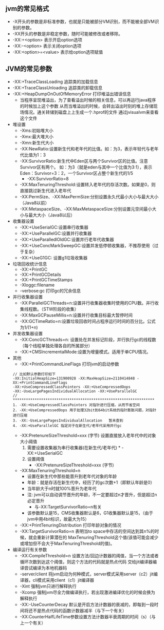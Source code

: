 ## jvm的常见格式
* -X开头的参数是非标准参数，也就是只能被部分VM识别，而不能被全部VM识别的参数。
* -XX开头的参数是非稳定参数，随时可能被修改或者移除。
* -XX:+\<option\> 表示开启option选项
* -XX:-\<option\> 表示关闭option选项
* -XX:\<option\>=\<value\> 表示给option选项赋值

## JVM的常见参数
* -XX:+TraceClassLoading 追踪类的加载信息
* -XX:+TraceClassUnloading 追踪类的卸载信息
* -XX:+HeapDumpOnOutOfMemoryError 打印堆溢出错误信息
    * 当程序呈现堆溢出，为了查看溢出时候的相关信息，可以再运行java程序的时候加上这个参数
        从而当堆溢出的时候，会转出溢出时刻的堆上存储现场情况。通关转储到磁盘上上生成一个.hprof的文件
        通过jvisualvm来查看这个文件
* 堆设置
    * -Xms:初始堆大小
    * -Xmx:最大堆大小
    * -Xmn:新生代大小
    * -XX:NewRatio:设置新生代和老年代的比值。如：为3，表示年轻代与老年代比值为1：3
    * -XX:SurvivorRatio:新生代中Eden区与两个Survivor区的比值。注意Survivor区有两个。
        如：为3（就是eden与其中一个比值为3:1），表示Eden：Survivor=3：2，一个Survivor区占整个新生代的1/5  
        * -XX:SurvivorRatio=8
    * -XX:MaxTenuringThreshold:设置转入老年代的存活次数。如果是0，则直接跳过新生代进入老年代
    * -XX:PermSize、-XX:MaxPermSize:分别设置永久代最小大小与最大大小（Java8以前）
    * -XX:MetaspaceSize、-XX:MaxMetaspaceSize:分别设置元空间最小大小与最大大小（Java8以后）
* 收集器设置
    * -XX:+UseSerialGC:设置串行收集器
    * -XX:+UseParallelGC:设置并行收集器
    * -XX:+UseParalledlOldGC:设置并行老年代收集器
    * -XX:+UseConcMarkSweepGC:设置并发低停顿收集器，不推荐使用（过于复杂）
    * -XX:+UseG1GC: 设置g1垃圾收集器
* 垃圾回收统计信息
    * -XX:+PrintGC
    * -XX:+PrintGCDetails
    * -XX:+PrintGCTimeStamps
    * -Xloggc:filename
    * -verbose:gc 打印gc的冗余信息
* 并行收集器设置
    * -XX:ParallelGCThreads=n:设置并行收集器收集时使用的CPU数。并行收集线程数。（STW阶段的收集）
    * -XX:MaxGCPauseMillis=n:设置并行收集目标最大暂停时间
    * -XX:GCTimeRatio=n:设置垃圾回收时间占程序运行时间的百分比。公式为1/(1+n)
* 并发收集器设置
    * -XX:ConcGCThreads=n: 设置处在并发标记阶段，并行执行gc的线程数（每个线程单独处理各自的所属部分）
    * -XX:+CMSIncrementalMode:设置为增量模式。适用于单CPU情况。
* 其他
    * -XX:+PrintCommandLineFlags    打印jvm的启动参数  
    ```
    // 比如默认参数打印如下
    -XX:InitialHeapSize=131900928 -XX:MaxHeapSize=2110414848 -XX:+PrintCommandLineFlags 
    -XX:+UseCompressedClassPointers -XX:+UseCompressedOops 
    -XX:-UseLargePagesIndividualAllocation -XX:+UseParallelGC
    // *****************************************************************
    1. -XX:+UseCompressedClassPointers 对指针进行压缩，从而节省空间
    2. -XX:+UseCompressedOops 用于处理32bit到64bit系统的指针膨胀问题，对指针进行压缩
    3. -XX:-UseLargePagesIndividualAllocation   暂未查到
    4. -XX:+UseParallelGC 指定对于在新生代/老年代采用并行gc
    ``` 
    * -XX:PretenureSizeThreshold=xxx (字节) 设置直接放入老年代中的对象大小阈值
        1. 需要设置收集器为串行收集器(在新生代/老年代)
          * -XX:+UseSerialGC
        2. 设置阈值
              * -XX:PretenureSizeThreshold=xxx (字节)
    * -XX:MaxTenuringThreshold=n   
        * 设置在新生代中那些能晋升到老年代对象的年龄
        * 年龄：就是存活在新生代中，经历了的gc次数+1（即默认年龄是0）
        * 当年龄大于n时就100%晋升为老年代
        * 注: jvm可以自动调节晋升的年龄，不一定要超过n才晋升，但是超过n必定晋升
            * 与-XX:TargetSurvivorRatio=n有关
        * 该参数默认是15，CMS收集器默认是6，G1收集器默认是15，（由于jvm中用4bit标识，故最大为15）
    * -XX:+PrintTenuringDistribution 打印年龄对象的情况
    * -XX:TargetSurvivorRatio=n 表明当to space中存活的空间达到其n%的时候，就会重新计算潜在的
        MaxTenuringThreshold这个值(该值可能会减少或增加但不会大于MaxTenuringThreshold的值)。
* 编译运行有关参数
    * -XX:CompileThreshold=n 设置方法/回边计数器的阈值，当一个方法或者循环次数到达这个阈值，则这个方法的代码就是热点代码
        交给jit编译器编译尝试编译为本地机器码
    * -server/client 将jvm启动为何种模式，server模式采用server（c2）jit编译器，cli模式采用client（c1）jit编译器
    * -Xint 强制jvm只进行解释执行
    * -Xcomp 强制jvm尽全力做编译执行，若出现激进编译优化的时候会换为解释执行
    * -XX:-UseCounterDecay 默认是开启方法计数器的衰减的，即每到一段时间将还不是热点代码的函数计数器减半（与下一个有关）
    * -XX:CounterHalfLifeTime参数设置方法计数器半衰周期的时间（s）（与上一个有关）

